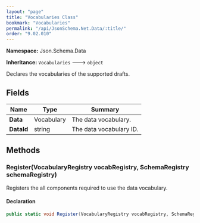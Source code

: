```yaml
---
layout: "page"
title: "Vocabularies Class"
bookmark: "Vocabularies"
permalink: "/api/JsonSchema.Net.Data/:title/"
order: "9.02.010"
---
```

**Namespace:** Json.Schema.Data

**Inheritance:**
`Vocabularies`
 🡒 
`object`

Declares the vocabularies of the supported drafts.

## Fields

| Name | Type | Summary |
|---|---|---|
| **Data** | Vocabulary | The data vocabulary. |
| **DataId** | string | The data vocabulary ID. |

## Methods

### Register(VocabularyRegistry vocabRegistry, SchemaRegistry schemaRegistry)

Registers the all components required to use the data vocabulary.

#### Declaration

```c#
public static void Register(VocabularyRegistry vocabRegistry, SchemaRegistry schemaRegistry)
```


